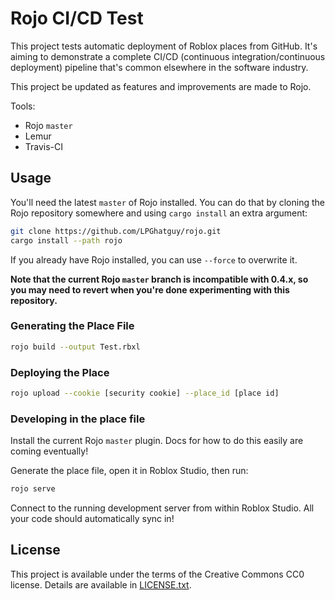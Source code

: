 # Rojo CI/CD Test
This project tests automatic deployment of Roblox places from GitHub. It's aiming to demonstrate a complete CI/CD (continuous integration/continuous deployment) pipeline that's common elsewhere in the software industry.

This project be updated as features and improvements are made to Rojo.

Tools:
* Rojo `master`
* Lemur
* Travis-CI

## Usage
You'll need the latest `master` of Rojo installed. You can do that by cloning the Rojo repository somewhere and using `cargo install` an extra argument:

```sh
git clone https://github.com/LPGhatguy/rojo.git
cargo install --path rojo
```

If you already have Rojo installed, you can use `--force` to overwrite it.

**Note that the current Rojo `master` branch is incompatible with 0.4.x, so you may need to revert when you're done experimenting with this repository.**

### Generating the Place File
```sh
rojo build --output Test.rbxl
```

### Deploying the Place
```sh
rojo upload --cookie [security cookie] --place_id [place id]
```

### Developing in the place file
Install the current Rojo `master` plugin. Docs for how to do this easily are coming eventually!

Generate the place file, open it in Roblox Studio, then run:

```sh
rojo serve
```

Connect to the running development server from within Roblox Studio. All your code should automatically sync in!

## License
This project is available under the terms of the Creative Commons CC0 license. Details are available in [LICENSE.txt](LICENSE.txt).